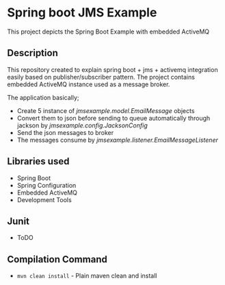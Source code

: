# Spring boot JMS Example
This project depicts the Spring Boot Example with embedded ActiveMQ

## Description
This repository created to explain spring boot + jms + activemq integration easily based on publisher/subscriber pattern. The project contains embedded 
ActiveMQ instance used as a message broker.

The application basically;
* Create 5 instance of *jmsexample.model.EmailMessage* objects
* Convert them to json before sending to queue automatically through jackson by *jmsexample.config.JacksonConfig* 
* Send the json messages to broker
* The messages consume by *jmsexample.listener.EmailMessageListener* 

## Libraries used
- Spring Boot
- Spring Configuration
- Embedded ActiveMQ
- Development Tools

## Junit
- ToDO

## Compilation Command
- `mvn clean install` - Plain maven clean and install

